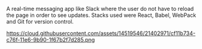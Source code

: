A real-time messaging app like Slack where the user do not have to reload the page in order to see updates. Stacks used were React, Babel, WebPack and Git for version control.

https://cloud.githubusercontent.com/assets/14519546/21402971/cf11b734-c76f-11e6-9b90-1f67b2f7d285.png
